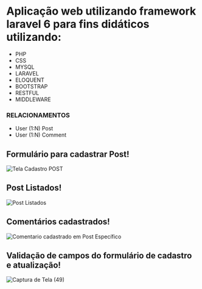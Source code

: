 
# Aplicação web utilizando framework laravel 6 para fins didáticos utilizando:

* PHP 
* CSS
* MYSQL
* LARAVEL 
* ELOQUENT
* BOOTSTRAP
* RESTFUL
* MIDDLEWARE

### RELACIONAMENTOS
* User (1:N) Post
* User (1:N) Comment
## Formulário para cadastrar Post!
![Tela Cadastro POST](https://user-images.githubusercontent.com/46831962/73115559-5e241c80-3f06-11ea-8fad-0d5bb83d9e8b.png)
## Post Listados!
![Post Listados](https://user-images.githubusercontent.com/46831962/73115589-eefaf800-3f06-11ea-8574-7b5ceab57ddc.png)
## Comentários cadastrados!
![Comentario cadastrado em Post Específico](https://user-images.githubusercontent.com/46831962/73115599-15209800-3f07-11ea-83dc-a5879f7c970d.png)

## Validação de campos do formulário de cadastro e atualização!
![Captura de Tela (49)](https://user-images.githubusercontent.com/46831962/93605680-723cf280-f99d-11ea-8064-c13f8b18eb7e.png)





